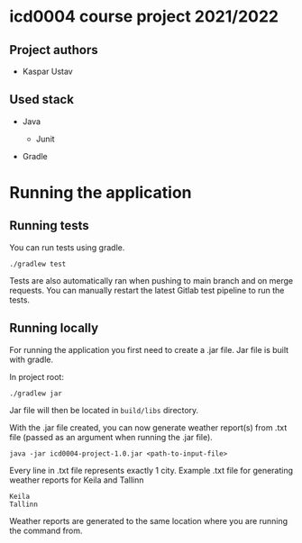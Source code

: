 # icd0004 course project 2021/2022

## Project authors

- Kaspar Ustav

## Used stack

- Java
    - Junit

- Gradle

# Running the application

## Running tests

You can run tests using gradle.

````
./gradlew test
````

Tests are also automatically ran when pushing to main branch and on merge requests. You can manually restart the latest
Gitlab test pipeline to run the tests.

## Running locally

For running the application you first need to create a .jar file. Jar file is built with gradle.

In project root:

````
./gradlew jar
````

Jar file will then be located in `build/libs` directory.

With the .jar file created, you can now generate weather report(s) from .txt file
(passed as an argument when running the .jar file).

````
java -jar icd0004-project-1.0.jar <path-to-input-file>
````

Every line in .txt file represents exactly 1 city. Example .txt file for generating weather reports for Keila and
Tallinn

````text
Keila
Tallinn

````

Weather reports are generated to the same location where you are running the command from.